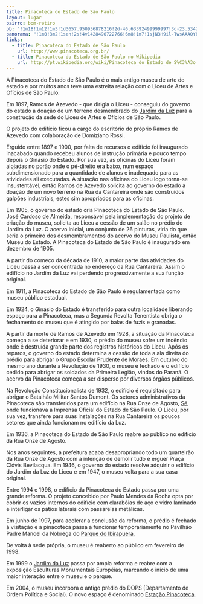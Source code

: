 ```yaml
---
title: Pinacoteca do Estado de São Paulo
layout: lugar
bairro: bom-retiro
pb: "!1m18!1m12!1m3!1d3657.950936878216!2d-46.63392499999997!3d-23.534267000000003!2m3!1f0!2f0!3f0!3m2!1i1024!2i768!4f13.1!3m3!1m2!1s0x94ce5858e87e68e7%3A0xdcc3da8573212301!2sPinacoteca+do+Estado+de+S%C3%A3o+Paulo!5e0!3m2!1sen!2sbr!4v1427339840684"
panorama: "!1m0!3m2!1sen!2s!4v1428490722766!6m8!1m7!1sjN3H9il-TwsAAAQYbJP7sQ!2m2!1d-23.535017!2d-46.634082!3f0!4f0!5f0.7820865974627469"
links: 
  - title: Pinacoteca do Estado de São Paulo
    url: http://www.pinacoteca.org.br/
  - title: Pinacoteca do Estado de São Paulo no Wikipedia
    url: http://pt.wikipedia.org/wiki/Pinacoteca_do_Estado_de_S%C3%A3o_Paulo
---
```

A Pinacoteca do Estado de São Paulo é o mais antigo museu de arte do estado e por muitos anos teve uma estreita relação com o Liceu de Artes e Ofícios de São Paulo.

Em 1897, Ramos de Azevedo - que dirigia o Liceu - conseguiu do governo do estado a doação de um terreno desmembrado do <a title="Jardim da Luz" href="http://sampaguide.com/pt/regioes/zona-central/bom-retiro/jardim-da-luz/">Jardim da Luz</a> para a construção da sede do Liceu de Artes e Ofícios de São Paulo.

O projeto do edifício ficou a cargo do escritório do próprio Ramos de Azevedo com colaboração de Domiziano Rossi.

Erguido entre 1897 e 1900, por falta de recursos o edifício foi inaugurado inacabado quando recebeu alunos de instrução primária e pouco tempo depois o Ginásio do Estado. Por sua vez, as oficinas do Liceu foram alojadas no porão onde o pé-direito era baixo, num espaço subdimensionado para a quantidade de alunos e inadequado para as atividades ali executadas. A situação nas oficinas do Liceu logo torna-se insustentável, então Ramos de Azevedo solicita ao governo do estado a doação de um novo terreno na Rua da Cantareira onde são construídos galpões industriais, estes sim apropriados para as oficinas.

Em 1905, o governo do estado cria Pinacoteca do Estado de São Paulo. José Cardoso de Almeida, responsável pela implementação do projeto de criação do museu, solicita ao Liceu a cessão de um salão no prédio do Jardim da Luz. O acervo inicial, um conjunto de 26 pinturas, viria do que seria o primeiro dos desmembramentos do acervo do Museu Paulista, então Museu do Estado. A Pinacoteca do Estado de São Paulo é inaugurado em dezembro de 1905.

A partir do começo da década de 1910, a maior parte das atividades do Liceu passa a ser concentrada no endereço da Rua Cantareira. Assim o edifício no Jardim da Luz vai perdendo progressivamente a sua função original.

Em 1911, a Pinacoteca do Estado de São Paulo é regulamentada como museu público estadual.

Em 1924, o Ginásio do Estado é transferido para outra localidade liberando espaço para a Pinacoteca, mas a Segunda Revolta Tenentista obriga o fechamento do museu que é atingido por balas de fuzis e granadas.

A partir da morte de Ramos de Azevedo em 1928, a situação da Pinacoteca começa a se deteriorar e em 1930, o prédio do museu sofre um incêndio onde é destruída grande parte dos registros históricos do Liceu. Após os reparos, o governo do estado determina a cessão de toda a ala direita do prédio para abrigar o Grupo Escolar Prudente de Moraes. Em outubro do mesmo ano durante a Revolução de 1930, o museu é fechado e o edifício cedido para abrigar os soldados da Primeira Legião, vindos do Paraná. O acervo da Pinacoteca começa a ser disperso por diversos órgãos públicos.

Na Revolução Constitucionalista de 1932, o edifício é requisitado para abrigar o Batalhão Militar Santos Dumont. Os setores administrativos da Pinacoteca são transferidos para um edifício na Rua Onze de Agosto, <a title="Sé" href="http://sampaguide.com/pt/regioes/zona-central/se/">Sé</a>, onde funcionava a Imprensa Oficial do Estado de São Paulo. O Liceu, por sua vez, transfere para suas instalações na Rua Cantareira os poucos setores que ainda funcionam no edifício da Luz.

Em 1936, a Pinacoteca do Estado de São Paulo reabre ao público no edifício da Rua Onze de Agosto.

Nos anos seguintes, a prefeitura acaba desapropriando todo um quarteirão da Rua Onze de Agosto com a intenção de demolir tudo e erguer Praça Clóvis Bevilacqua. Em 1946, o governo do estado resolve adquirir o edifício do Jardim da Luz do Liceu e em 1947, o museu volta para a sua casa original.

Entre 1994 e 1998, o edifício da Pinacoteca do Estado passa por uma grande reforma. O projeto concebido por Paulo Mendes da Rocha opta por cobrir os vazios internos do edifício com clarabóias de aço e vidro laminado e interligar os pátios laterais com passarelas metálicas.

Em junho de 1997, para acelerar a conclusão da reforma, o prédio é fechado à visitação e a pinacoteca passa a funcionar temporariamente no Pavilhão Padre Manoel da Nóbrega do <a title="Parque Ibirapuera" href="http://sampaguide.com/pt/regioes/zona-sul/vila-mariana/parque-ibirapuera/">Parque do Ibirapuera.</a>

De volta à sede própria, o museu é reaberto ao público em fevereiro de 1998.

Em 1999 o <a title="Jardim da Luz" href="http://sampaguide.com/pt/regioes/zona-central/bom-retiro/jardim-da-luz/">Jardim da Luz</a> passa por ampla reforma e reabre com a exposição Esculturas Monumentais Européias, marcando o início de uma maior interação entre o museu e o parque.

Em 2004, o museu incorpora o antigo prédio do DOPS (Departamento de Ordem Política e Social). O novo espaço é denominado <a title="Estação Pinacoteca" href="http://sampaguide.com/pt/regioes/zona-central/santa-ifigenia/estacao-pinacoteca/">Estação Pinacoteca</a>.